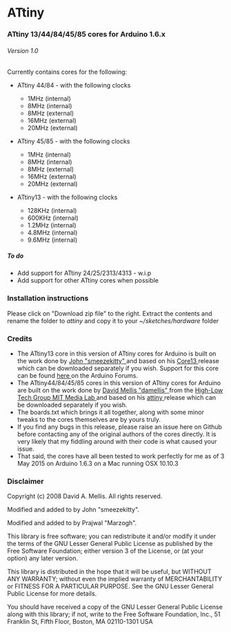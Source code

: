 # ATtiny
### ATtiny 13/44/84/45/85 cores for Arduino 1.6.x
###### Version 1.0
  
Currently contains cores for the following:

- ATtiny 44/84 - with the following clocks
  - 1MHz (internal)
  - 8MHz (internal)
  - 8MHz (external)
  - 16MHz (external)
  - 20MHz (external)
  
- ATtiny 45/85 - with the following clocks
  - 1MHz (internal)
  - 8MHz (internal)
  - 8MHz (external)
  - 16MHz (external)
  - 20MHz (external)

- ATtiny13 - with the following clocks
  - 128KHz (internal)
  - 600KHz (internal)
  - 1.2MHz (internal)
  - 4.8MHz (internal)
  - 9.6MHz (internal)

##### To do
- Add support for ATtiny 24/25/2313/4313 - w.i.p
- Add support for other ATtiny cores when possible

### Installation instructions
Please click on "Download zip file" to the right. Extract the contents and rename the folder to *attiny* and copy it to your *~/sketches/hardware* folder

### Credits
- The ATtiny13 core in this version of ATtiny cores for Arduino is built on the work done by <a href = "http://forum.arduino.cc/index.php?action=profile;u=23936"> John "smeezekitty" </a> and based on his <a href = "http://sourceforge.net/projects/ard-core13/"> Core13 </a> release which can be downloaded separately if you wish. Support for this core can be found <a href ="http://arduino.cc/forum/index.php/topic,89781.0.html"> here </a> on the Arduino Forums.
- The ATtiny44/84/45/85 cores in this version of ATtiny cores for Arduino are built on the work done by <a href = "http://highlowtech.org/?p=66"> David Mellis "damellis" </a> from the <a href = "http://highlowtech.org/"> High-Low Tech Group MIT Media Lab </a> and based on his <a href = "https://github.com/damellis/attiny/"> attiny </a> release which can be downloaded separately if you wish.
- The boards.txt which brings it all together, along with some minor tweaks to the cores themselves are by yours truly.
- If you find any bugs in this release, please raise an issue here on Github before contacting any of the original authors of the cores directly. It is very likely that my fiddling around with their code is what caused your issue.
- That said, the cores have all been tested to work perfectly for me as of 3 May 2015 on Arduino 1.6.3 on a Mac running OSX 10.10.3

### Disclaimer
 Copyright (c) 2008 David A. Mellis.  All rights reserved.
 
 Modified and added to by John "smeezekitty".
 
 Modified and added to by Prajwal "Marzogh".
 
 This library is free software; you can redistribute it and/or
 modify it under the terms of the GNU Lesser General Public
 License as published by the Free Software Foundation; either
 version 3 of the License, or (at your option) any later version.
 
 This library is distributed in the hope that it will be useful,
 but WITHOUT ANY WARRANTY; without even the implied warranty of
 MERCHANTABILITY or FITNESS FOR A PARTICULAR PURPOSE.  See the GNU
 Lesser General Public License for more details.
 
 You should have received a copy of the GNU Lesser General Public
 License along with this library; if not, write to the Free Software
 Foundation, Inc., 51 Franklin St, Fifth Floor, Boston, MA  02110-1301  USA
